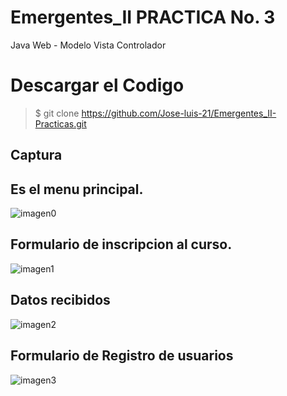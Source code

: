 # Emergentes_II PRACTICA No. 3
Java Web - Modelo Vista Controlador
# Descargar el Codigo
>$ git clone https://github.com/Jose-luis-21/Emergentes_II-Practicas.git

Captura 
---

## Es  el  menu  principal.

![imagen0](https://user-images.githubusercontent.com/54046238/83374019-508d1080-a398-11ea-9d1d-cbfefcd4f0b5.png)

## Formulario de inscripcion al curso.

![imagen1](https://user-images.githubusercontent.com/54046238/83374666-4835d500-a39a-11ea-92ef-e8ef3b9bcc6e.png)

## Datos recibidos

![imagen2](https://user-images.githubusercontent.com/54046238/83374889-f8a3d900-a39a-11ea-81d2-998e95ca4867.png)

## Formulario de Registro de usuarios

![imagen3](https://user-images.githubusercontent.com/54046238/83375635-7a950180-a39d-11ea-8097-4d009ecc14f9.png)

